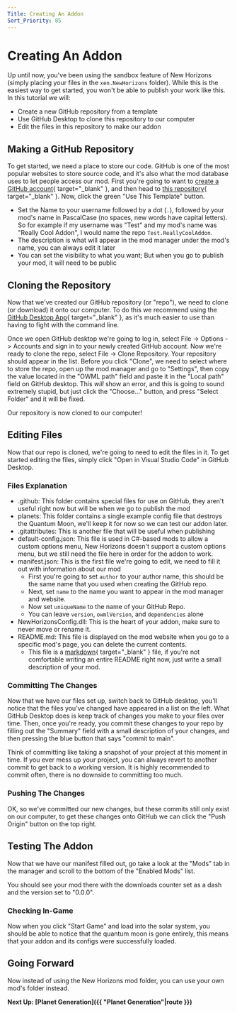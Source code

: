 ```yaml
---
Title: Creating An Addon
Sort_Priority: 85
---
```


# Creating An Addon

Up until now, you've been using the sandbox feature of New Horizons (simply placing your files in the `xen.NewHorizons` folder).
While this is the easiest way to get started, you won't be able to publish your work like this. In this tutorial we will:

- Create a new GitHub repository from a template
- Use GitHub Desktop to clone this repository to our computer
- Edit the files in this repository to make our addon

## Making a GitHub Repository

To get started, we need a place to store our code. GitHub is one of the most popular websites to store source code, and it's also what the mod database uses to let people access our mod.
First you're going to want to [create a GitHub account](https://github.com/signup){ target="_blank" }, and then head to [this repository](https://github.com/xen-42/ow-new-horizons-config-template){ target="_blank" }.
Now, click the green "Use This Template" button.

- Set the Name to your username followed by a dot (`.`), followed by your mod's name in PascalCase (no spaces, new words have capital letters). So for example if my username was "Test" and my mod's name was "Really Cool Addon", I would name the repo `Test.ReallyCoolAddon`.
- The description is what will appear in the mod manager under the mod's name, you can always edit it later
- You can set the visibility to what you want; But when you go to publish your mod, it will need to be public

## Cloning the Repository

Now that we've created our GitHub repository (or "repo"), we need to clone (or download) it onto our computer.
To do this we recommend using the [GitHub Desktop App](https://desktop.github.com/){ target="_blank" }, as it's much easier to use than having to fight with the command line.

Once we open GitHub desktop we're going to log in, select File -> Options -> Accounts and sign in to your newly created GitHub account.
Now we're ready to clone the repo, select File -> Clone Repository. Your repository should appear in the list.
Before you click "Clone", we need to select where to store the repo, open up the mod manager and go to "Settings", then copy the value located in the "OWML path" field and paste it in the "Local path" field on GitHub desktop.
This *will* show an error, and this is going to sound extremely stupid, but just click the "Choose..." button, and press "Select Folder" and it will be fixed.

Our repository is now cloned to our computer!

## Editing Files

Now that our repo is cloned, we're going to need to edit the files in it.
To get started editing the files, simply click "Open in Visual Studio Code" in GitHub Desktop.

### Files Explanation

- .github: This folder contains special files for use on GitHub, they aren't useful right now but will be when we go to publish the mod
- planets: This folder contains a single example config file that destroys the Quantum Moon, we'll keep it for now so we can test our addon later.
- .gitattributes: This is another file that will be useful when publishing
- default-config.json: This file is used in C#-based mods to allow a custom options menu, New Horizons doesn't support a custom options menu, but we still need the file here in order for the addon to work.
- manifest.json: This is the first file we're going to edit, we need to fill it out with information about our mod
  - First you're going to set `author` to your author name, this should be the same name that you used when creating the GitHub repo.
  - Next, set `name` to the name you want to appear in the mod manager and website.
  - Now set `uniqueName` to the name of your GitHub Repo.
  - You can leave `version`, `owmlVersion`, and `dependencies` alone
- NewHorizonsConfig.dll: This is the heart of your addon, make sure to never move or rename it.
- README.md: This file is displayed on the mod website when you go to a specific mod's page, you can delete the current contents.
  - This file is a [markdown](https://www.markdowntutorial.com/){ target="_blank" } file, if you're not comfortable writing an entire README right now, just write a small description of your mod.

### Committing The Changes

Now that we have our files set up, switch back to GitHub desktop, you'll notice that the files you've changed have appeared in a list on the left.
What GitHub Desktop does is keep track of changes you make to your files over time. 
Then, once you're ready, you commit these changes to your repo by filling out the "Summary" field with a small description of your changes, and then pressing the blue button that says "commit to main".

Think of committing like taking a snapshot of your project at this moment in time. If you ever mess up your project, you can always revert to another commit to get back to a working version. It is highly recommended to commit often, there is no downside to committing too much.

### Pushing The Changes

OK, so we've committed our new changes, but these commits still only exist on our computer, to get these changes onto GitHub we can click the "Push Origin" button on the top right.

## Testing The Addon

Now that we have our manifest filled out, go take a look at the "Mods" tab in the manager and scroll to the bottom of the "Enabled Mods" list.

You should see your mod there with the downloads counter set as a dash and the version set to "0.0.0".

### Checking In-Game

Now when you click "Start Game" and load into the solar system, you should be able to notice that the quantum moon is gone entirely, this means that your addon and its configs were successfully loaded.

## Going Forward

Now instead of using the New Horizons mod folder, you can use your own mod's folder instead.

**Next Up: [Planet Generation]({{ "Planet Generation"|route }})**
